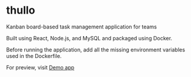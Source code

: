 # thullo
Kanban board-based task management application for teams

Built using React, Node.js, and MySQL and packaged using Docker.

Before running the application, add all the missing environment variables used in the Dockerfile.

For preview, visit
[Demo app](https://thullo-4epa.onrender.com/)

